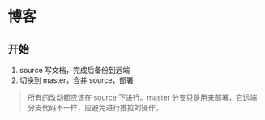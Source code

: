 # 博客

## 开始

1. source 写文档，完成后备份到远端
2. 切换到 master，合并 source，部署

> 所有的改动都应该在 source 下进行。master 分支只是用来部署，它远端分支代码不一样，应避免进行推拉的操作。